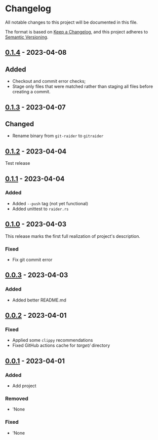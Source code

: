 # Changelog

All notable changes to this project will be documented in this file.

The format is based on [Keep a Changelog](https://keepachangelog.com/en/1.0.0/),
and this project adheres to [Semantic Versioning](https://semver.org/spec/v2.0.0.html).

## [0.1.4] - 2023-04-08

## Added

- Checkout and commit error checks;
- Stage only files that were matched rather than staging all files before creating a commit.

## [0.1.3] - 2023-04-07

## Changed

- Rename binary from `git-raider` to `gitraider`
  
## [0.1.2] - 2023-04-04

Test release

## [0.1.1] - 2023-04-04

### Added

- Added `--push` tag (not yet functional)
- Added unittest to `raider.rs`

## [0.1.0] - 2023-04-03

This release marks the first full realization of project's description.

### Fixed

- Fix git commit error

## [0.0.3] - 2023-04-03

### Added

- Added better README.md

## [0.0.2] - 2023-04-01

### Fixed

- Applied some `clippy` recommendations
- Fixed GitHub actions cache for *target/* directory

## [0.0.1] - 2023-04-01

### Added

- Add project

### Removed

- 'None

### Fixed

- 'None

[0.1.4]: https://github.com/mbrav/git_raider/compare/0.1.3...0.1.4
[0.1.3]: https://github.com/mbrav/git_raider/compare/0.1.2...0.1.3
[0.1.2]: https://github.com/mbrav/git_raider/compare/0.1.1...0.1.2
[0.1.1]: https://github.com/mbrav/git_raider/compare/0.1.0...0.1.1
[0.1.0]: https://github.com/mbrav/git_raider/compare/0.0.3...0.1.0
[0.0.3]: https://github.com/mbrav/git_raider/compare/0.0.2...0.0.3
[0.0.2]: https://github.com/mbrav/git_raider/compare/0.0.1...0.0.2
[0.0.1]: https://github.com/mbrav/git_raider/releases/tag/0.0.1

